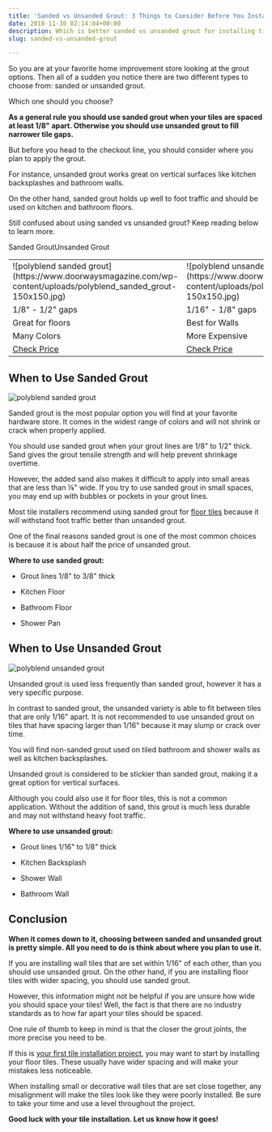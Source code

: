 ```yaml
---
title: 'Sanded vs Unsanded Grout: 3 Things to Consider Before You Install Tile'
date: 2018-11-30 02:14:04+00:00
description: Which is better sanded vs unsanded grout for installing tile? The answer is simple...
slug: sanded-vs-unsanded-grout

---
```


So you are at your favorite home improvement store looking at the grout options. Then all of a sudden you notice there are two different types to choose from: sanded or unsanded grout. 

Which one should you choose?

**As a general rule you should use sanded grout when your tiles are spaced at least 1/8" apart. Otherwise you should use unsanded grout to fill narrower tile gaps.**

But before you head to the checkout line, you should consider where you plan to apply the grout. 

For instance, unsanded grout works great on vertical surfaces like kitchen backsplashes and bathroom walls. 

On the other hand, sanded grout holds up well to foot traffic and should be used on kitchen and bathroom floors.

Still confused about using sanded vs unsanded grout? Keep reading below to learn more.

<table >
<tr >Sanded GroutUnsanded Grout</tr>
<tbody >
<tr >
<td >![polyblend sanded grout](https://www.doorwaysmagazine.com/wp-content/uploads/polyblend_sanded_grout-150x150.jpg)
</td>
<td >![polyblend unsanded grout](https://www.doorwaysmagazine.com/wp-content/uploads/polyblend_nonsanded_grout-150x150.jpg)
</td></tr>
<tr >
<td >1/8" - 1/2" gaps
</td>
<td >1/16" - 1/8" gaps
</td></tr>
<tr >
<td >Great for floors
</td>
<td >Best for Walls
</td></tr>
<tr >
<td >Many Colors
</td>
<td >More Expensive
</td></tr>
<tr >
<td ><a href="http://amzn.com/B00176FFGK?tag=doorways-20" target="_blank" rel="nofollow">Check Price</a>
</td>
<td ><a href="http://amzn.com/B000HE9SKC?tag=doorways-20" target="_blank" rel="nofollow">Check Price</a>
</td></tr>
</tbody></table>



## When to Use Sanded Grout



![polyblend sanded grout](https://www.doorwaysmagazine.com/wp-content/uploads/polyblend_sanded_grout.jpg)

Sanded grout is the most popular option you will find at your favorite hardware store. It comes in the widest range of colors and will not shrink or crack when properly applied.

You should use sanded grout when your grout lines are 1/8" to 1/2" thick. Sand gives the grout tensile strength and will help prevent shrinkage overtime. 

However, the added sand also makes it difficult to apply into small areas that are less than ⅛" wide. If you try to use sanded grout in small spaces, you may end up with bubbles or pockets in your grout lines.

Most tile installers recommend using sanded grout for [floor tiles](https://www.doorwaysmagazine.com/ceramic-tile-that-looks-like-wood/) because it will withstand foot traffic better than unsanded grout.

One of the final reasons sanded grout is one of the most common choices is because it is about half the price of unsanded grout.

**Where to use sanded grout:**




  * Grout lines 1/8" to 3/8" thick


  * Kitchen Floor


  * Bathroom Floor


  * Shower Pan





## When to Use Unsanded Grout


![polyblend unsanded grout](https://www.doorwaysmagazine.com/wp-content/uploads/polyblend_nonsanded_grout.jpg)

Unsanded grout is used less frequently than sanded grout, however it has a very specific purpose. 

In contrast to sanded grout, the unsanded variety is able to fit between tiles that are only 1/16" apart. It is not recommended to use unsanded grout on tiles that have spacing larger than 1/16" because it may slump or crack over time.

You will find non-sanded grout used on tiled bathroom and shower walls as well as kitchen backsplashes.

Unsanded grout is considered to be stickier than sanded grout, making it a great option for vertical surfaces. 

Although you could also use it for floor tiles, this is not a common application. Without the addition of sand, this grout is much less durable and may not withstand heavy foot traffic.
 
**Where to use unsanded grout:**




  * Grout lines 1/16" to 1/8" thick


  * Kitchen Backsplash


  * Shower Wall


  * Bathroom Wall





## Conclusion



**When it comes down to it, choosing between sanded and unsanded grout is pretty simple. All you need to do is think about where you plan to use it.**

If you are installing wall tiles that are set within 1/16" of each other, than you should use unsanded grout. On the other hand, if you are installing floor tiles with wider spacing, you should use sanded grout.

However, this information might not be helpful if you are unsure how wide you should space your tiles! Well, the fact is that there are no industry standards as to how far apart your tiles should be spaced.

One rule of thumb to keep in mind is that the closer the grout joints, the more precise you need to be. 

If this is [your first tile installation project](https://www.doorwaysmagazine.com/how-to-install-tile/), you may want to start by installing your floor tiles. These usually have wider spacing and will make your mistakes less noticeable.

When installing small or decorative wall tiles that are set close together, any misalignment will make the tiles look like they were poorly installed. Be sure to take your time and use a level throughout the project.

**Good luck with your tile installation. Let us know how it goes!**
